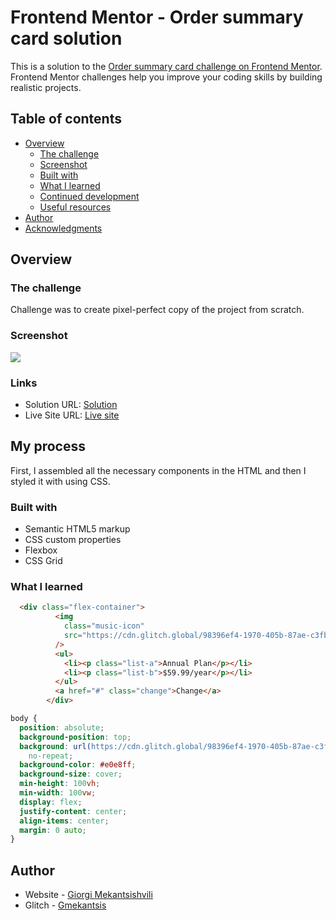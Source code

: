# Frontend Mentor - Order summary card solution

This is a solution to the [Order summary card challenge on Frontend Mentor](https://www.frontendmentor.io/challenges/order-summary-component-QlPmajDUj). Frontend Mentor challenges help you improve your coding skills by building realistic projects.

## Table of contents

- [Overview](https://cdn.glitch.global/98396ef4-1970-405b-87ae-c3fbaf5a4bc0/overview.png?v=1655733941098)
  - [The challenge](https://www.frontendmentor.io/challenges/order-summary-component-QlPmajDUj)
  - [Screenshot](https://cdn.glitch.global/98396ef4-1970-405b-87ae-c3fbaf5a4bc0/order%20summary.png?v=1655733778401)
  - [Built with](https://www.lambdatest.com/blog/wp-content/uploads/2018/11/JPG-2.jpg)
  - [What I learned](#what-i-learned)
  - [Continued development](#continued-development)
  - [Useful resources](#useful-resources)
- [Author](#author)
- [Acknowledgments](#acknowledgments)

## Overview

### The challenge

Challenge was to create pixel-perfect copy of the project from scratch.

### Screenshot

![](https://cdn.glitch.global/98396ef4-1970-405b-87ae-c3fbaf5a4bc0/order%20summary.png?v=1655733778401)

### Links

- Solution URL: [Solution](https://order-summary-card-solution.glitch.me)
- Live Site URL: [Live site](https://order-summary-card-solution.glitch.me)

## My process

First, I assembled all the necessary components in the HTML and then I styled it with using CSS.

### Built with

- Semantic HTML5 markup
- CSS custom properties
- Flexbox
- CSS Grid

### What I learned

```html
  <div class="flex-container">
          <img
            class="music-icon"
            src="https://cdn.glitch.global/98396ef4-1970-405b-87ae-c3fbaf5a4bc0/icon-music.svg?v=1655640227324"
          />
          <ul>
            <li><p class="list-a">Annual Plan</p></li>
            <li><p class="list-b">$59.99/year</p></li>
          </ul>
          <a href="#" class="change">Change</a>
        </div>
```

```css
body {
  position: absolute;
  background-position: top;
  background: url(https://cdn.glitch.global/98396ef4-1970-405b-87ae-c3fbaf5a4bc0/pattern-background-desktop.svg?v=1655640232973)
    no-repeat;
  background-color: #e0e8ff;
  background-size: cover;
  min-height: 100vh;
  min-width: 100vw;
  display: flex;
  justify-content: center;
  align-items: center;
  margin: 0 auto;
}

```

## Author

- Website - [Giorgi Mekantsishvili](https://www.your-site.com)
- Glitch - [Gmekantsis](https://glitch.com/@gmekantsis)
